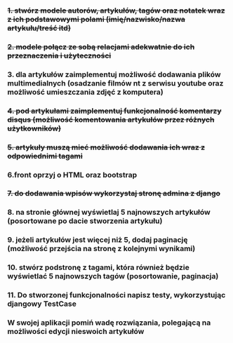 ### ~~1. stwórz modele autorów, artykułów, tagów oraz notatek wraz z ich podstawowymi polami (imię/nazwisko/nazwa artykułu/treść itd)~~

### ~~2. modele połącz ze sobą relacjami adekwatnie do ich przeznaczenia i użyteczności~~

### 3. dla artykułów zaimplementuj możliwość dodawania plików multimedialnych (osadzanie filmów nt z serwisu youtube oraz możliwość umieszczania zdjęć z komputera)

### ~~4. pod artykułami zaimplementuj funkcjonalność komentarzy disqus (możliwość komentowania artykułów przez różnych użytkowników)~~

### ~~5. artykuły muszą mieć możliwość dodawania ich wraz z odpowiednimi tagami~~

### 6.front oprzyj o HTML oraz bootstrap

### ~~7. do dodawania wpisów wykorzystaj stronę admina z django~~

### 8. na stronie głównej wyświetlaj 5 najnowszych artykułów (posortowane po dacie stworzenia artykułu)

### 9. jeżeli artykułów jest więcej niż 5, dodaj paginację (możliwość przejścia na stronę z kolejnymi wynikami)

### 10. stwórz podstronę z tagami, która również będzie wyświetlać 5 najnowszych tagów (posortowanie, paginacja)

### 11. Do stworzonej funkcjonalności napisz testy, wykorzystując djangowy TestCase


### W swojej aplikacji pomiń wadę rozwiązania, polegającą na możliwości edycji nieswoich artykułów
